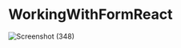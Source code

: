 # WorkingWithFormReact
![Screenshot (348)](https://user-images.githubusercontent.com/49005530/183040537-95734d49-20b1-450b-a8fc-f5ad1ad422cf.png)
